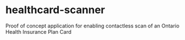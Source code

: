 # healthcard-scanner
Proof of concept application for enabling contactless scan of an Ontario Health Insurance Plan Card
